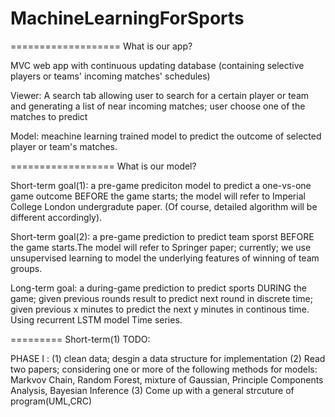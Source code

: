 # MachineLearningForSports
===================
What is our app?


MVC web app with continuous updating database (containing selective players or teams' incoming matches' schedules)

Viewer: A search tab allowing user to search for a certain player or team and generating a list of near incoming matches; user choose one of the matches to predict

Model: meachine learning trained model to predict the outcome of selected player or team's matches.


==================
What is our model?

Short-term goal(1): a pre-game prediciton model to predict a one-vs-one game outcome BEFORE the game starts; the model will refer to Imperial College London undergradute paper. (Of course, detailed algorithm will be different accordingly).


Short-term goal(2): a pre-game prediction to predict team sporst BEFORE the game starts.The model will refer to Springer paper; currently; we use unsupervised learning to model the underlying features of winning of team groups.


Long-term goal: a during-game prediction to predict sports DURING the game; given previous rounds result to predict next round in discrete time; given previous x minutes to predict the next y minutes in continous time. Using recurrent LSTM model Time series. 


=========
Short-term(1) TODO:

PHASE I :
(1) clean data; desgin a data structure for implementation
(2) Read two papers; considering one or more of the following methods for models: Markvov Chain, Random Forest, mixture of Gaussian, Principle Components Analysis, Bayesian Inference
(3) Come up with a general strcuture of program(UML,CRC)

